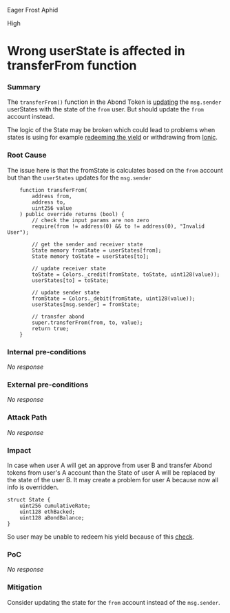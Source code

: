 Eager Frost Aphid

High

# Wrong userState is affected in transferFrom function

### Summary

The `transferFrom()` function in the Abond Token is [updating](https://github.com/sherlock-audit/2024-11-autonomint/blob/main/Blockchain/Blockchian/contracts/Token/Abond_Token.sol#L165) the `msg.sender` userStates  with the state of the `from` user. But should update the `from` account instead. 

The logic of the State may be broken which could lead to problems when states is using for example [redeeming the yield](https://github.com/sherlock-audit/2024-11-autonomint/blob/main/Blockchain/Blockchian/contracts/lib/BorrowLib.sol#L990) or withdrawing from [Ionic](https://github.com/sherlock-audit/2024-11-autonomint/blob/main/Blockchain/Blockchian/contracts/Core_logic/Treasury.sol#L710).

### Root Cause

The issue here is that the fromState is calculates based on the `from` account but than the `userStates` updates for the `msg.sender` 
```solidity
    function transferFrom(
        address from,
        address to,
        uint256 value
    ) public override returns (bool) {
        // check the input params are non zero
        require(from != address(0) && to != address(0), "Invalid User");

        // get the sender and receiver state
        State memory fromState = userStates[from];
        State memory toState = userStates[to];

        // update receiver state
        toState = Colors._credit(fromState, toState, uint128(value));
        userStates[to] = toState;

        // update sender state
        fromState = Colors._debit(fromState, uint128(value));
        userStates[msg.sender] = fromState;

        // transfer abond
        super.transferFrom(from, to, value);
        return true;
    }
```

### Internal pre-conditions

_No response_

### External pre-conditions

_No response_

### Attack Path

_No response_

### Impact

In case when user A will get an approve from user B and transfer Abond tokens from user's A account than the State of user A will be replaced by the state of the user B. It may create a problem for user A because now all info is overridden.

```solidity
struct State {
    uint256 cumulativeRate;
    uint128 ethBacked;
    uint128 aBondBalance;
}
```

So user may be unable to redeem his yield because of this [check](https://github.com/sherlock-audit/2024-11-autonomint/blob/main/Blockchain/Blockchian/contracts/lib/BorrowLib.sol#L992).

### PoC

_No response_

### Mitigation

Consider updating the state for the `from` account instead of the `msg.sender`.